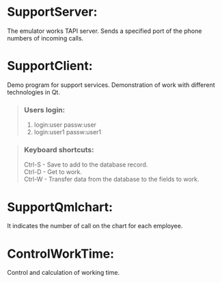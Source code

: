 # SupportServer:
   The emulator works TAPI server. Sends a specified port of the phone numbers of incoming calls.
# SupportClient:
  Demo program for support services. Demonstration of work with different technologies in Qt.
> ### Users login:
>1. login:user
>   passw:user
>2. login:user1
>   passw:user1

> ###  Keyboard shortcuts:<br>
>  Ctrl-S - Save to add to the database record.<br>
>  Ctrl-D - Get to work.<br>
>  Ctrl-W - Transfer data from the database to the fields to work.<br>

# SupportQmlchart:
 It indicates the number of call on the chart for each employee.
# ControlWorkTime:
 Control and calculation of working time.